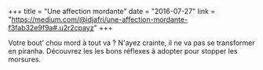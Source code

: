 +++
title = "Une affection mordante"
date = "2016-07-27"
link = "https://medium.com/@idjafri/une-affection-mordante-f3fab32e9f9a#.u2r2cpayz"
+++

Votre bout’ chou mord à tout va ? N'ayez crainte, il ne va pas se transformer en piranha. Découvrez les les bons réflexes à adopter pour stopper les morsures. 
